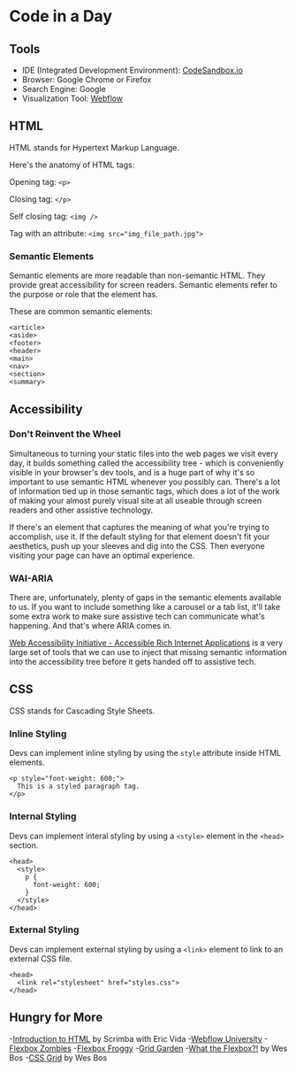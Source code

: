 # Code in a Day

## Tools
- IDE (Integrated Development Environment): [CodeSandbox.io](https://codesandbox.io/)
- Browser: Google Chrome or Firefox
- Search Engine: Google
- Visualization Tool: [Webflow](https://webflow.com/)

## HTML
HTML stands for Hypertext Markup Language.

Here's the anatomy of HTML tags:

Opening tag:
`<p>`

Closing tag:
`</p>`

Self closing tag:
`<img />`

Tag with an attribute:
`<img src="img_file_path.jpg">`

### Semantic Elements
Semantic elements are more readable than non-semantic HTML. They provide great accessibility for screen readers. Semantic elements refer to the purpose or role that the element has.

These are common semantic elements:

```
<article>
<aside>
<footer>
<header>
<main>
<nav>
<section>
<summary>
```

## Accessibility

### Don't Reinvent the Wheel
Simultaneous to turning your static files into the web pages we visit every day, it builds something called the accessibility tree - which is conveniently visible in your browser's dev tools, and is a huge part of why it's so important to use semantic HTML whenever you possibly can. There's a lot of information tied up in those semantic tags, which does a lot of the work of making your almost purely visual site at all useable through screen readers and other assistive technology.

If there's an element that captures the meaning of what you're trying to accomplish, use it. If the default styling for that element doesn't fit your aesthetics, push up your sleeves and dig into the CSS. Then everyone visiting your page can have an optimal experience.

### WAI-ARIA
There are, unfortunately, plenty of gaps in the semantic elements available to us. If you want to include something like a carousel or a tab list, it'll take some extra work to make sure assistive tech can communicate what's happening. And that's where ARIA comes in. 

[Web Accessibility Initiative - Accessible Rich Internet Applications](https://www.w3.org/TR/wai-aria-1.1/) is a very large set of tools that we can use to inject that missing semantic information into the accessibility tree before it gets handed off to assistive tech. 

## CSS
CSS stands for Cascading Style Sheets.

### Inline Styling
Devs can implement inline styling by using the `style` attribute inside HTML elements.

```
<p style="font-weight: 600;">
  This is a styled paragraph tag.
</p>
```

### Internal Styling
Devs can implement interal styling by using a `<style>` element in the `<head>` section.

```
<head>
  <style>
    p {
      font-weight: 600;
    }
  </style>
</head>
```

### External Styling
Devs can implement external styling by using a `<link>` element to link to an external CSS file.

```
<head>
  <link rel="stylesheet" href="styles.css">
</head>
```

## Hungry for More
-[Introduction to HTML](https://scrimba.com/learn/html) by Scrimba with Eric Vida
-[Webflow University](https://university.webflow.com/)
-[Flexbox Zombies](https://mastery.games/flexboxzombies/)
-[Flexbox Froggy](http://flexboxfroggy.com/)
-[Grid Garden](https://cssgridgarden.com/)
-[What the Flexbox?!](https://flexbox.io/) by Wes Bos
-[CSS Grid](https://cssgrid.io/) by Wes Bos